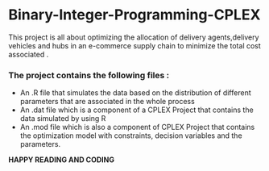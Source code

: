 # Binary-Integer-Programming-CPLEX

This project is all about optimizing the allocation of delivery agents,delivery vehicles and hubs in an e-commerce supply chain to minimize the total cost associated .

### The project contains the following files :

* An .R file that simulates the data based on the distribution of different parameters that are associated in the whole process
* An .dat file which is a component of a CPLEX Project that contains the data simulated by using R 
* An .mod file which is also a component of CPLEX Project that contains the optimization model with constraints, decision variables and the parameters.



******************************HAPPY READING AND CODING******************************

